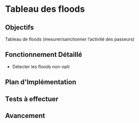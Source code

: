 # Tableau des floods

## Objectifs
Tableau de floods (mesurer/sanctionner l’activité des passeurs)

## Fonctionnement Détaillé
- Détecter les floods non-opti

## Plan d'Implémentation

## Tests à effectuer

## Avancement